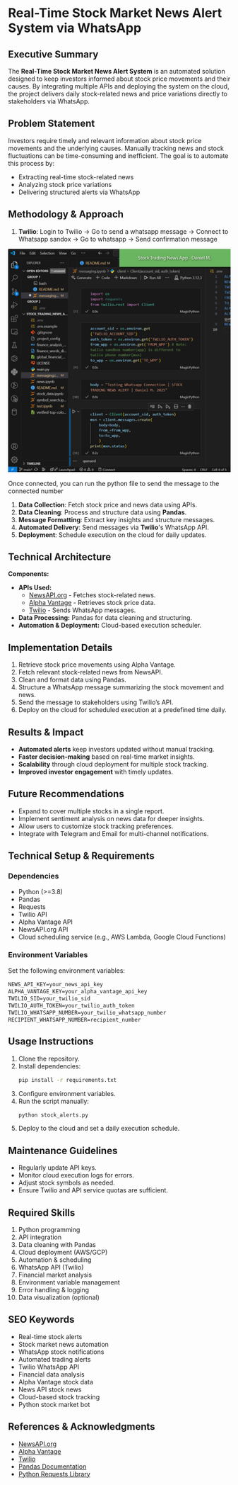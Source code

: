 # Real-Time Stock Market News Alert System via WhatsApp

## Executive Summary
The **Real-Time Stock Market News Alert System** is an automated solution designed to keep investors informed about stock price movements and their causes. By integrating multiple APIs and deploying the system on the cloud, the project delivers daily stock-related news and price variations directly to stakeholders via WhatsApp.

## Problem Statement
Investors require timely and relevant information about stock price movements and the underlying causes. Manually tracking news and stock fluctuations can be time-consuming and inefficient. The goal is to automate this process by:
- Extracting real-time stock-related news
- Analyzing stock price variations
- Delivering structured alerts via WhatsApp

## Methodology & Approach
1. **Twilio**: Login to Twilio -> Go to send a whatsapp message -> Connect to  Whatsapp sandox -> Go to whatsapp -> Send confirmation 
message

![whatsapp_notification](../assets/jupyter_notebook.jpg)

Once connected, you can run the python file to send the message to the connected number


1. **Data Collection**: Fetch stock price and news data using APIs.
2. **Data Cleaning**: Process and structure data using **Pandas**.
3. **Message Formatting**: Extract key insights and structure messages.
4. **Automated Delivery**: Send messages via **Twilio**'s WhatsApp API.
5. **Deployment**: Schedule execution on the cloud for daily updates.

## Technical Architecture
**Components:**
- **APIs Used:**
  - [NewsAPI.org](https://newsapi.org) - Fetches stock-related news.
  - [Alpha Vantage](https://www.alphavantage.co) - Retrieves stock price data.
  - [Twilio](https://www.twilio.com/) - Sends WhatsApp messages.
- **Data Processing:** Pandas for data cleaning and structuring.
- **Automation & Deployment:** Cloud-based execution scheduler.

## Implementation Details
1. Retrieve stock price movements using Alpha Vantage.
2. Fetch relevant stock-related news from NewsAPI.
3. Clean and format data using Pandas.
4. Structure a WhatsApp message summarizing the stock movement and news.
5. Send the message to stakeholders using Twilio’s API.
6. Deploy on the cloud for scheduled execution at a predefined time daily.

## Results & Impact
- **Automated alerts** keep investors updated without manual tracking.
- **Faster decision-making** based on real-time market insights.
- **Scalability** through cloud deployment for multiple stock tracking.
- **Improved investor engagement** with timely updates.

## Future Recommendations
- Expand to cover multiple stocks in a single report.
- Implement sentiment analysis on news data for deeper insights.
- Allow users to customize stock tracking preferences.
- Integrate with Telegram and Email for multi-channel notifications.

## Technical Setup & Requirements
### Dependencies
- Python (>=3.8)
- Pandas
- Requests
- Twilio API
- Alpha Vantage API
- NewsAPI.org API
- Cloud scheduling service (e.g., AWS Lambda, Google Cloud Functions)

### Environment Variables
Set the following environment variables:
```
NEWS_API_KEY=your_news_api_key
ALPHA_VANTAGE_KEY=your_alpha_vantage_api_key
TWILIO_SID=your_twilio_sid
TWILIO_AUTH_TOKEN=your_twilio_auth_token
TWILIO_WHATSAPP_NUMBER=your_twilio_whatsapp_number
RECIPIENT_WHATSAPP_NUMBER=recipient_number
```

## Usage Instructions
1. Clone the repository.
2. Install dependencies:  
   ```bash
   pip install -r requirements.txt
   ```
3. Configure environment variables.
4. Run the script manually:
   ```bash
   python stock_alerts.py
   ```
5. Deploy to the cloud and set a daily execution schedule.

## Maintenance Guidelines
- Regularly update API keys.
- Monitor cloud execution logs for errors.
- Adjust stock symbols as needed.
- Ensure Twilio and API service quotas are sufficient.

## Required Skills
1. Python programming
2. API integration
3. Data cleaning with Pandas
4. Cloud deployment (AWS/GCP)
5. Automation & scheduling
6. WhatsApp API (Twilio)
7. Financial market analysis
8. Environment variable management
9. Error handling & logging
10. Data visualization (optional)

## SEO Keywords
- Real-time stock alerts
- Stock market news automation
- WhatsApp stock notifications
- Automated trading alerts
- Twilio WhatsApp API
- Financial data analysis
- Alpha Vantage stock data
- News API stock news
- Cloud-based stock tracking
- Python stock market bot

## References & Acknowledgments
- [NewsAPI.org](https://newsapi.org)
- [Alpha Vantage](https://www.alphavantage.co)
- [Twilio](https://www.twilio.com/)
- [Pandas Documentation](https://pandas.pydata.org/)
- [Python Requests Library](https://docs.python-requests.org/)